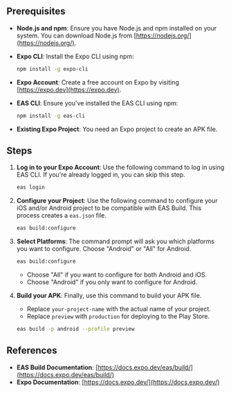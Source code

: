 ## Prerequisites

* **Node.js and npm**: Ensure you have Node.js and npm installed on your system. You can download Node.js from [https://nodejs.org/](https://nodejs.org/).
* **Expo CLI**: Install the Expo CLI using npm:

   ```bash
   npm install -g expo-cli
   ```
* **Expo Account**: Create a free account on Expo by visiting [https://expo.dev](https://expo.dev).
* **EAS CLI**: Ensure you've installed the EAS CLI using npm:

   ```bash
   npm install -g eas-cli
   ```
* **Existing Expo Project**: You need an Expo project to create an APK file.

## Steps

1. **Log in to your Expo Account**:  Use the following command to log in using EAS CLI. If you're already logged in, you can skip this step.

   ```bash
   eas login
   ```
2. **Configure your Project**:
   Use the following command to configure your iOS and/or Android project to be compatible with EAS Build. This process creates a `eas.json` file.

   ```bash
   eas build:configure
   ```
3. **Select Platforms**:
   The command prompt will ask you which platforms you want to configure. Choose "Android" or "All" for Android.

   ```bash
   eas build:configure 
   ```
   *  Choose "All" if you want to configure for both Android and iOS.
   * Choose "Android" if you only want to configure for Android.
4. **Build your APK**:
    Finally, use this command to build your APK file. 
    
    * Replace `your-project-name` with the actual name of your project.
    * Replace `preview` with `production` for deploying to the Play Store.
    
    ```bash
    eas build -p android --profile preview
    ```

## References

* **EAS Build Documentation**: [https://docs.expo.dev/eas/build/](https://docs.expo.dev/eas/build/)
* **Expo Documentation**: [https://docs.expo.dev/](https://docs.expo.dev/)
